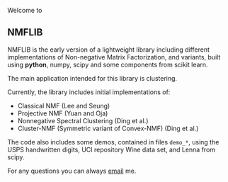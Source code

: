 Welcome to

## NMFLIB

NMFLIB is the early version of a lightweight library including different implementations of Non-negative
Matrix Factorization, and variants, built using **python**, numpy, scipy and some components from scikit learn.

The main application intended for this library is clustering.

Currently, the library includes initial implementations of:
- Classical NMF (Lee and Seung)
- Projective NMF (Yuan and Oja)
- Nonnegative Spectral Clustering (Ding et al.)
- Cluster-NMF (Symmetric variant of Convex-NMF) (Ding et al.)

The code also includes some demos, contained in files `demo_*`, using the USPS handwritten digits, UCI repository Wine data set, and Lenna from scipy.

For any questions you can always [email](mailto:turkmen.ac@gmail.com) me.
